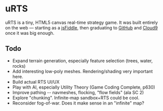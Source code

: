 # uRTS
uRTS is a tiny, HTML5 canvas real-time strategy game. It was built
entirely on the web &mdash; starting as a
<a href="http://jsfiddle.net/trydionel/p8u5s">jsFiddle</a>,
then graduating to
<a href="http://github.com/trydionel/urts">GitHub</a>
and
<a href="https://c9.io/trydionel/urts">Cloud9</a>
once it was big enough.

## Todo
- Expand terrain generation, especially feature selection (trees, water, rocks)
- Add interesting low-poly meshes. Rendering/shading very important here.
- Build actual RTS UI/UX
- Play with AI, especially Utility Theory (Game Coding Complete, p630)
- Improve pathing -- navmeshes, flocking, "flow fields" (ala SC 2)
- Explore "chunking". Infinite-map sandbox+RTS could be cool.
- Reconsider fog-of-war. Does it make sense in an "infinite" map?